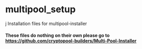 # multipool_setup
j
Installation files for multipool-installer

#### These files do nothing on their own please go to https://github.com/cryptopool-builders/Multi-Pool-Installer
